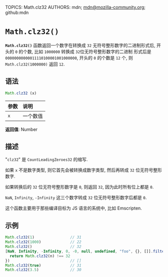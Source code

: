 TOPICS: Math.clz32
AUTHORS: mdn; mdn@mozilla-community.org; github:mdn

# `Math.clz32()`

**`Math.clz32()`** 函数返回一个数字在转换成 `32` 无符号整形数字的二进制形式后, 开头的 `0` 的个数, 比如 `1000000` 转换成 `32`位无符号整形数字的二进制
形式后是 `00000000000011110100001001000000`, 开头的 `0` 的个数是 `12` 个, 则 `Math.clz32(1000000)` 返回 `12`.

## 语法

```javascript
Math.clz32 (x)
```

| 参数 | 说明 |
| :-- | :-- |
| `x` | 一个数值 |

**返回值**: Number

## 描述

"`clz32`" 是 `CountLeadingZeroes32` 的缩写.

如果 `x` 不是数字类型, 则它首先会被转换成数字类型, 然后再转成 `32` 位无符号整形数字.

如果转换后的 `32` 位无符号整形数字是 `0`, 则返回 `32`, 因为此时所有位上都是 `0`.

`NaN`, `Infinity`, `-Infinity` 这三个数字转成 `32` 位无符号整形数字后都是 `0`.

这个函数主要用于那些编译目标为 JS 语言的系统中, 比如 Emscripten.

## 示例

```javascript
Math.clz32(1)                // 31
Math.clz32(1000)             // 22
Math.clz32()                 // 32
[NaN, Infinity, -Infinity, 0, -0, null, undefined, "foo", {}, []].filter(function (n) {
  return Math.clz32(n) !== 32
})                           // []
Math.clz32(true)             // 31
Math.clz32(3.5)              // 30
```
